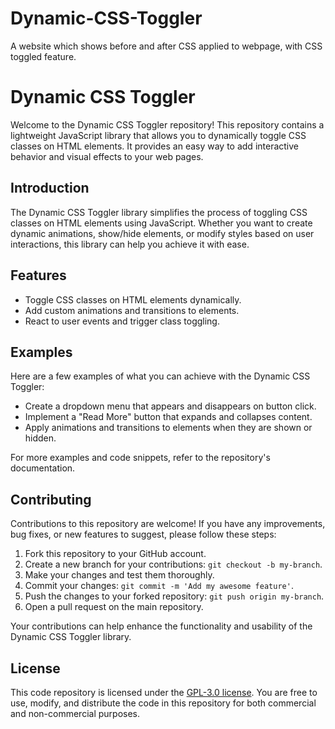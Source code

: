 # Dynamic-CSS-Toggler
A website which shows before and after CSS applied to webpage, with CSS toggled feature. 

# Dynamic CSS Toggler

Welcome to the Dynamic CSS Toggler repository! This repository contains a lightweight JavaScript library that allows you to dynamically toggle CSS classes on HTML elements. It provides an easy way to add interactive behavior and visual effects to your web pages.

## Introduction

The Dynamic CSS Toggler library simplifies the process of toggling CSS classes on HTML elements using JavaScript. Whether you want to create dynamic animations, show/hide elements, or modify styles based on user interactions, this library can help you achieve it with ease.

## Features

- Toggle CSS classes on HTML elements dynamically.
- Add custom animations and transitions to elements.
- React to user events and trigger class toggling.

## Examples

Here are a few examples of what you can achieve with the Dynamic CSS Toggler:

- Create a dropdown menu that appears and disappears on button click.
- Implement a "Read More" button that expands and collapses content.
- Apply animations and transitions to elements when they are shown or hidden.

For more examples and code snippets, refer to the repository's documentation.

## Contributing

Contributions to this repository are welcome! If you have any improvements, bug fixes, or new features to suggest, please follow these steps:

1. Fork this repository to your GitHub account.
2. Create a new branch for your contributions: `git checkout -b my-branch`.
3. Make your changes and test them thoroughly.
4. Commit your changes: `git commit -m 'Add my awesome feature'`.
5. Push the changes to your forked repository: `git push origin my-branch`.
6. Open a pull request on the main repository.

Your contributions can help enhance the functionality and usability of the Dynamic CSS Toggler library.

## License

This code repository is licensed under the [GPL-3.0 license](LICENSE). You are free to use, modify, and distribute the code in this repository for both commercial and non-commercial purposes.




